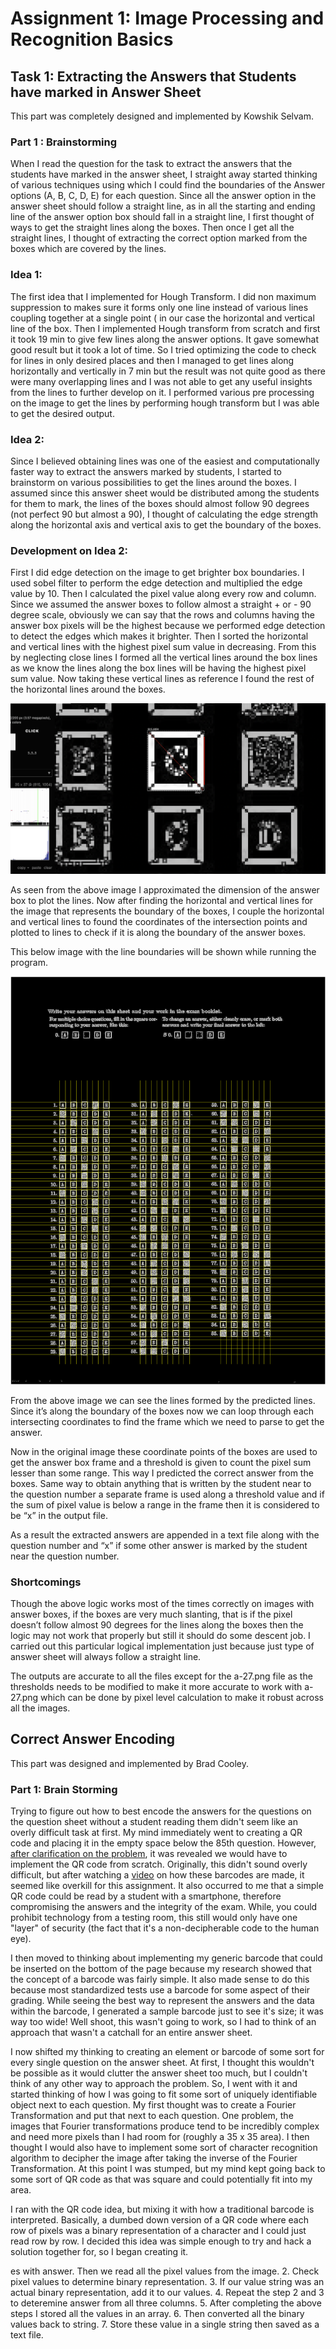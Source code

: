 # Assignment 1: Image Processing and Recognition Basics

## Task 1: Extracting the Answers that Students have marked in Answer Sheet

This part was completely designed and implemented by Kowshik Selvam.

### Part 1 : Brainstorming

When I read the question for the task to extract the answers that the students have marked in the answer sheet, I straight away started thinking of various techniques using which I could find the boundaries of the Answer options (A, B, C, D, E) for each question. Since all the answer option in the answer sheet should follow a straight line, as in all the starting and ending line of the answer option box should fall in a straight line, I first thought of ways to get the straight lines along the boxes. Then once I get all the straight lines, I thought of extracting the correct option marked from the boxes which are covered by the lines. 

### Idea 1:

The first idea that I implemented for Hough Transform. I did non maximum suppression to makes sure it forms only one line instead of various lines coupling together at a single point ( in our case the horizontal and vertical line of the box. Then I implemented Hough transform from scratch and first it took 19 min to give few lines along the answer options. It gave somewhat good result but it took a lot of time. So I tried optimizing the code to check for lines in only desired places and then I managed to get lines along horizontally and vertically in 7 min but the result was not quite good as there were many overlapping lines and I was not able to get any useful insights from the lines to further develop on it. I performed various pre processing on the image to get the lines by performing hough transform but I was able to get the desired output.

### Idea 2:

Since I believed obtaining lines was one of the easiest and computationally faster way to extract the answers marked by students, I started to brainstorm on various possibilities to get the lines around the boxes. I assumed since this answer sheet would be distributed among the students for them to mark, the lines of the boxes should almost follow 90 degrees (not perfect 90 but almost a 90), I thought of calculating the edge strength along the horizontal axis and vertical axis to get the boundary of the boxes.

### Development on Idea 2:

First I did edge detection on the image to get brighter box boundaries. I used sobel filter to perform the edge detection and multiplied the edge value by 10. Then I calculated the pixel value along every row and column. Since we assumed the answer boxes to follow almost a straight + or - 90 degree scale, obviously we can say that the rows and columns having the answer box pixels will be the highest because we performed edge detection to detect the edges which makes it brighter. Then I sorted the horizontal and vertical lines with the highest pixel sum value in decreasing. From this by neglecting close lines I formed all the vertical lines around the box lines as we know the lines along the box lines will be having the highest pixel sum value. Now taking these vertical lines as reference I found the rest of the horizontal lines around the boxes.


![Answer box frame length](/report-images/frame.png)

As seen from the above image I approximated the dimension of the answer box to plot the lines. Now after finding the horizontal and vertical lines for the image that represents the boundary of the boxes, I couple the horizontal and vertical lines to found the coordinates of the intersection points and plotted to lines to check if it is along the boundary of the answer boxes.

This below image with the line boundaries will be shown while running the program.

![Answer box frame length](/report-images/result.png)

From the above image we can see the lines formed by the predicted lines. Since it’s along the boundary of the boxes now we can loop through each intersecting coordinates to find the frame which we need to parse to get the answer.

Now in the original image these coordinate points of the boxes are used to get the answer box frame and a threshold is given to count the pixel sum lesser than some range. This way I predicted the correct answer from the boxes. Same way to obtain anything that is written by the student near to the question number a separate frame is used along a threshold value and if the sum of pixel value is below a range in the frame then it is considered to be “x” in the output file.

As a result the extracted answers are appended in a text file along with the question number and “x” if some other answer is marked by the student near the question number.

 
### Shortcomings

Though the above logic works most of the times correctly on images with answer boxes, if the boxes are very much slanting, that is if the pixel doesn’t follow almost 90 degrees for the lines along the boxes then the logic may not work that properly but still it should do some descent job. I carried out this particular logical implementation just because just type of answer sheet will always follow a straight line.

The outputs are accurate to all the files except for the a-27.png file as the thresholds needs to be modified to make it more accurate to work with a-27.png which can be done by pixel level calculation to make it robust across all the images.

## Correct Answer Encoding
This part was designed and implemented by Brad Cooley. 
### Part 1: Brain Storming
Trying to figure out how to best encode the answers for the questions on the question sheet without a student reading them didn't seem like an overly difficult task at first. My mind immediately went to creating a QR code and placing it in the empty space below the 85th question. However, [after clarification on the problem](https://inscribe.education/main/indianau/6754110229501742/conversations/6749461749700332?searchText=barcode&backToListTab=search), it was revealed we would have to implement the QR code from scratch. Originally, this didn't sound overly difficult, but after watching a [video](https://www.youtube.com/watch?v=142TGhaTMtI) on how these barcodes are made, it seemed like overkill for this assignment. It also occurred to me that a simple QR code could be read by a student with a smartphone, therefore compromising the answers and the integrity of the exam. While, you could prohibit technology from a testing room, this still would only have one "layer" of security (the fact that it's a non-decipherable code to the human eye).

I then moved to thinking about implementing my generic barcode that could be inserted on the bottom of the page because my research showed that the concept of a barcode was fairly simple. It also made sense to do this because most standardized tests use a barcode for some aspect of their grading. While seeing the best way to represent the answers and the data within the barcode, I generated a sample barcode just to see it's size; it was way too wide! Well shoot, this wasn't going to work, so I had to think of an approach that wasn't a catchall for an entire answer sheet.

I now shifted my thinking to creating an element or barcode of some sort for every single question on the answer sheet. At first, I thought this wouldn't be possible as it would clutter the answer sheet too much, but I couldn't think of any other way to approach the problem. So, I went with it and started thinking of how I was going to fit some sort of uniquely identifiable object next to each question. My first thought was to create a Fourier Transformation and put that next to each question. One problem, the images that Fourier transformations produce tend to be incredibly complex and need more pixels than I had room for (roughly a 35 x 35 area). I then thought I would also have to implement some sort of character recognition algorithm to decipher the image after taking the inverse of the Fourier Transformation. At this point I was stumped, but my mind kept going back to some sort of QR code as that was square and could potentially fit into my area.

I ran with the QR code idea, but mixing it with how a traditional barcode is interpreted. Basically, a dumbed down version of a QR code where each row of pixels was a binary representation of a character and I could just read row by row. I decided this idea was simple enough to try and hack a solution together for, so I began creating it.

es with answer. Then we read all the pixel values from the image. 
2. Check pixel values to determine binary representation.
3. If our value string was an actual binary representation, add it to our values.
4. Repeat the step 2 and 3 to deteremine answer from all three columns.
5. After completing the above steps I stored all the values in an array.
6. Then converted all the binary values back to string.
7. Store these value in a single string then saved as a text file. 
